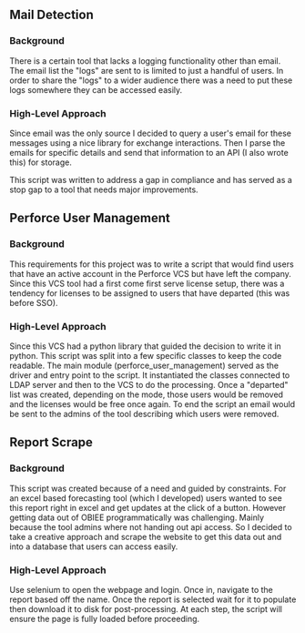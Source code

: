 ## Mail Detection
### Background
There is a certain tool that lacks a logging functionality other than email. The email list  the "logs" are sent to is limited to just a handful of users. In order to share the "logs" to a wider audience there was a need to put these logs somewhere they can be accessed easily.

### High-Level Approach 
Since email was the only source I decided to query a user's email for these messages using a nice library for exchange interactions. Then I parse the emails for specific details and send that information to an API (I also wrote this) for storage.

This script was written to address a gap in compliance and has served as a stop gap to a tool that needs major improvements.
## Perforce User Management
### Background
This requirements for this project was to write a script that would find users that have an active account in the Perforce VCS but have left the company. Since this VCS tool had a first come first serve license setup, there was a tendency for licenses to be assigned to users that have departed (this was before SSO).

### High-Level Approach
Since this VCS had a python library that guided the decision to write it in python. This script was split into a few specific classes to keep the code readable. The main module (perforce_user_management) served as the driver and entry point to the script. It instantiated the classes connected to LDAP server and then to the VCS to do the processing. Once a "departed" list was created, depending on the mode, those users would be removed and the licenses would be free once again. To end the script an email would be sent to the admins of the tool describing which users were removed.

## Report Scrape
### Background
This script was created because of a need and guided by constraints. For an excel based forecasting tool (which I developed) users wanted to see this report right in excel and get updates at the click of a button. However getting data out of OBIEE programmatically was challenging. Mainly because the tool admins where not handing out api access. So I decided to take a creative approach and scrape the website to get this data out and into a database that users can access easily. 

### High-Level Approach
Use selenium to open the webpage and login. Once in, navigate to the report based off the name. Once the report is selected wait for it to populate then download it to disk for post-processing. At each step, the script will ensure the page is fully loaded before proceeding.